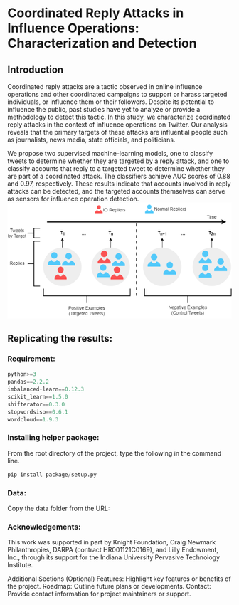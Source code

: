 # **Coordinated Reply Attacks in Influence Operations: Characterization and Detection**

## Introduction
Coordinated reply attacks are a tactic observed in online influence operations and other coordinated campaigns to support or harass targeted individuals, or influence them or their followers.
Despite its potential to influence the public, past studies have yet to analyze or provide a methodology to detect this tactic.
In this study, we characterize coordinated reply attacks in the context of influence operations on Twitter. 
Our analysis reveals that the primary targets of these attacks are influential people such as journalists, news media, state officials, and politicians. 

We propose two supervised machine-learning models, one to classify tweets to determine whether they are targeted by a reply attack, and one to classify accounts that reply to a targeted tweet to determine whether they are part of a coordinated attack. 
The classifiers achieve AUC scores of 0.88 and 0.97, respectively. 
These results indicate that accounts involved in reply attacks can be detected, and the targeted accounts themselves can serve as sensors for influence operation detection. 
![](dataset.png)

## Replicating the results:

### Requirement:
```python
python>=3
pandas==2.2.2
imbalanced-learn==0.12.3
scikit_learn==1.5.0
shifterator==0.3.0
stopwordsiso==0.6.1
wordcloud==1.9.3
```

### Installing helper package:
From the root directory of the project, type the following in the command line.
```python
pip install package/setup.py
```

### Data:
Copy the data folder from the URL:
[](Link)




### Acknowledgements:
This work  was  supported  in  part  by  Knight Foundation,  Craig Newmark Philanthropies, DARPA (contract HR001121C0169), and Lilly Endowment, Inc., through its support for the Indiana University Pervasive Technology Institute.

Additional Sections (Optional)
Features: Highlight key features or benefits of the project.
Roadmap: Outline future plans or developments.
Contact: Provide contact information for project maintainers or support.

